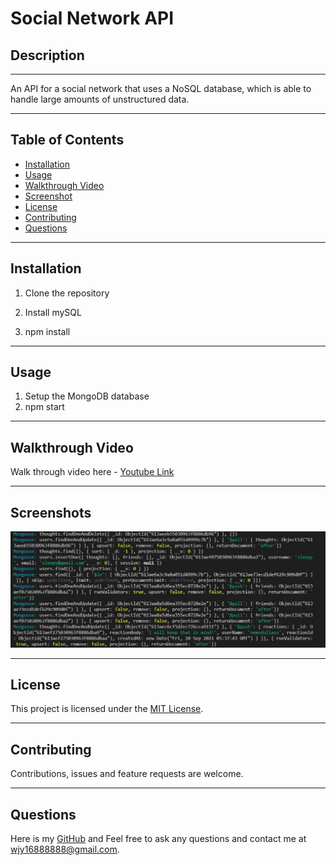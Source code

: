# Social Network API

## Description

---

An API for a social network that uses a NoSQL database, which is able to handle large amounts of unstructured data.

---

## Table of Contents

  - [Installation](#installation)
  - [Usage](#usage)
  - [Walkthrough Video](#walkthrough-video)
  - [Screenshot](#Screenshot)
  - [License](#License)
  - [Contributing](#Contributing)
  - [Questions](#Questions)

---

## Installation


1. Clone the repository
   
2. Install mySQL
   
3. npm install

---

## Usage

1. Setup the MongoDB database
2. npm start

---

## Walkthrough Video

Walk through video here - [Youtube Link](https://www.youtube.com/watch?v=DYJ3OeqlAW4)

---

## Screenshots

![](source/images/noSQL.jpg)

---

## License

This project is licensed under the [MIT License](https://choosealicense.com/licenses/mit).

---

## Contributing

Contributions, issues and feature requests are welcome.

---

## Questions

Here is my [GitHub](https://github.com/chunngaimo)
and Feel free to ask any questions and contact me at wjy16888888@gmail.com.